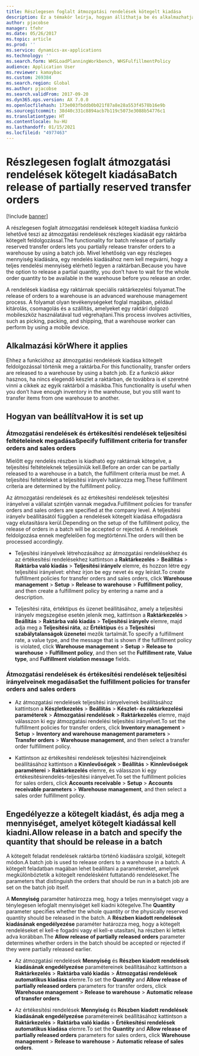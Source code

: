 ```yaml
---
title: Részlegesen foglalt átmozgatási rendelések kötegelt kiadása
description: Ez a témakör leírja, hogyan állíthatja be és alkalmazhatja mobileszközről a részlegesen foglalt átmozgatási rendelések kötegelt kiadását.
author: pjacobse
manager: tfehr
ms.date: 05/26/2017
ms.topic: article
ms.prod: ''
ms.service: dynamics-ax-applications
ms.technology: ''
ms.search.form: WHSLoadPlanningWorkbench, WHSFulfillmentPolicy
audience: Application User
ms.reviewer: kamaybac
ms.custom: 269384
ms.search.region: Global
ms.author: pjacobse
ms.search.validFrom: 2017-09-20
ms.dyn365.ops.version: AX 7.0.0
ms.openlocfilehash: 173e003fbddb0b021f87a8e28a553f4578b16e9b
ms.sourcegitcommit: 38d40c331c8894acb7b119c5073e3088b54776c1
ms.translationtype: HT
ms.contentlocale: hu-HU
ms.lasthandoff: 01/15/2021
ms.locfileid: "4977463"
---
```

# <a name="batch-release-of-partially-reserved-transfer-orders"></a><span data-ttu-id="d7354-103">Részlegesen foglalt átmozgatási rendelések kötegelt kiadása</span><span class="sxs-lookup"><span data-stu-id="d7354-103">Batch release of partially reserved transfer orders</span></span>

[!include [banner](../includes/banner.md)]

<span data-ttu-id="d7354-104">A részlegesen foglalt átmozgatási rendelések kötegelt kiadása funkció lehetővé teszi az átmozgatási rendelések részleges kiadását egy raktárba kötegelt feldolgozással.</span><span class="sxs-lookup"><span data-stu-id="d7354-104">The functionality for batch release of partially reserved transfer orders lets you partially release transfer orders to a warehouse by using a batch job.</span></span>
<span data-ttu-id="d7354-105">Mivel lehetőség van egy részleges mennyiség kiadására, egy rendelés kiadásához nem kell megvárni, hogy a teljes rendelési mennyiség elérhető legyen a raktárban.</span><span class="sxs-lookup"><span data-stu-id="d7354-105">Because you have the option to release a partial quantity, you don’t have to wait for the whole order quantity to be available in the warehouse before you release an order.</span></span>

<span data-ttu-id="d7354-106">A rendelések kiadása egy raktárnak speciális raktárkezelési folyamat.</span><span class="sxs-lookup"><span data-stu-id="d7354-106">The release of orders to a warehouse is an advanced warehouse management process.</span></span> <span data-ttu-id="d7354-107">A folyamat olyan tevékenységeket foglal magában, például kitárolás, csomagolás és a szállítás, amelyeket egy raktári dolgozó mobileszköz használatával tud végrehajtani.</span><span class="sxs-lookup"><span data-stu-id="d7354-107">This process involves activities, such as picking, packing, and shipping, that a warehouse worker can perform by using a mobile device.</span></span>

## <a name="where-it-applies"></a><span data-ttu-id="d7354-108">Alkalmazási kör</span><span class="sxs-lookup"><span data-stu-id="d7354-108">Where it applies</span></span>

<span data-ttu-id="d7354-109">Ehhez a funkcióhoz az átmozgatási rendelések kiadása kötegelt feldolgozással történik meg a raktárba.</span><span class="sxs-lookup"><span data-stu-id="d7354-109">For this functionality, transfer orders are released to a warehouse by using a batch job.</span></span> <span data-ttu-id="d7354-110">Ez a funkció akkor hasznos, ha nincs elegendő készlet a raktárban, de továbbra is el szeretné vinni a cikkek az egyik raktárból a másikba.</span><span class="sxs-lookup"><span data-stu-id="d7354-110">This functionality is useful when you don’t have enough inventory in the warehouse, but you still want to transfer items from one warehouse to another.</span></span>

## <a name="how-it-is-set-up"></a><span data-ttu-id="d7354-111">Hogyan van beállítva</span><span class="sxs-lookup"><span data-stu-id="d7354-111">How it is set up</span></span>

### <a name="specify-fulfillment-criteria-for-transfer-orders-and-sales-orders"></a><span data-ttu-id="d7354-112">Átmozgatási rendelések és értékesítési rendelések teljesítési feltételeinek megadása</span><span class="sxs-lookup"><span data-stu-id="d7354-112">Specify fulfillment criteria for transfer orders and sales orders</span></span>

<span data-ttu-id="d7354-113">Mielőtt egy rendelés részben is kiadható egy raktárnak kötegelve, a teljesítési feltételeknek teljesülniük kell.</span><span class="sxs-lookup"><span data-stu-id="d7354-113">Before an order can be partially released to a warehouse in a batch, the fulfillment criteria must be met.</span></span> <span data-ttu-id="d7354-114">A teljesítési feltételeket a teljesítési irányelv határozza meg.</span><span class="sxs-lookup"><span data-stu-id="d7354-114">These fulfillment criteria are determined by the fulfillment policy.</span></span>

<span data-ttu-id="d7354-115">Az átmozgatási rendelések és az értékesítési rendelések teljesítési irányelvei a vállalat szintjén vannak megadva.</span><span class="sxs-lookup"><span data-stu-id="d7354-115">Fulfillment policies for transfer orders and sales orders are specified at the company level.</span></span> <span data-ttu-id="d7354-116">A teljesítési irányelv beállításától függően a rendelések kötegelt kiadása elfogadásra vagy elutasításra kerül.</span><span class="sxs-lookup"><span data-stu-id="d7354-116">Depending on the setup of the fulfillment policy, the release of orders in a batch will be accepted or rejected.</span></span> <span data-ttu-id="d7354-117">A rendelések feldolgozása ennek megfelelően fog megtörténni.</span><span class="sxs-lookup"><span data-stu-id="d7354-117">The orders will then be processed accordingly.</span></span>

-   <span data-ttu-id="d7354-118">Teljesítési irányelvek létrehozásához az átmozgatási rendelésekhez és az értékesítési rendelésekhez kattintson a **Raktárkezelés** \> **Beállítás** \> **Raktárba való kiadás** \> **Teljesítési irányelv**  elemre, és hozzon létre egy teljesítési irányelvet: ehhez írjon be egy nevet és egy leírást.</span><span class="sxs-lookup"><span data-stu-id="d7354-118">To create fulfillment policies for transfer orders and sales orders, click **Warehouse management** \> **Setup** \> **Release to warehouse** \> **Fulfillment policy**, and then create a fulfillment policy by entering a name and a description.</span></span>

-   <span data-ttu-id="d7354-119">Teljesítési ráta, értéktípus és üzenet beállításához, amely a teljesítési irányelv megszegése esetén jelenik meg, kattintson a **Raktárkezelés** \> **Beállítás** \> **Raktárba való kiadás** \> **Teljesítési irányelv** elemre, majd adja meg a **Teljesítési ráta**, az **Értéktípus** és a **Teljesítési szabálytalanságok üzenetei** mezők tartalmát.</span><span class="sxs-lookup"><span data-stu-id="d7354-119">To specify a fulfillment rate, a value type, and the message that is shown if the fulfillment policy is violated, click **Warehouse management** \> **Setup** \> **Release to warehouse** \> **Fulfillment policy**, and then set the **Fulfillment rate**, **Value type**, and **Fulfillment violation message** fields.</span></span>

### <a name="set-the-fulfillment-policies-for-transfer-orders-and-sales-orders"></a><span data-ttu-id="d7354-120">Átmozgatási rendelések és értékesítési rendelések teljesítési irányelveinek megadása</span><span class="sxs-lookup"><span data-stu-id="d7354-120">Set the fulfillment policies for transfer orders and sales orders</span></span>

-   <span data-ttu-id="d7354-121">Az átmozgatási rendelések teljesítési irányelveinek beállításához kattintson a **Készletkezelés** \> **Beállítás** \> **Készlet- és raktárkezelési paraméterek** \> **Átmozgatási rendelések** \> **Raktárkezelés** elemre, majd válasszon ki egy átmozgatási rendelési teljesítési irányelvet.</span><span class="sxs-lookup"><span data-stu-id="d7354-121">To set the fulfillment policies for transfer orders, click **Inventory management** \> **Setup** \> **Inventory and warehouse management parameters** \> **Transfer orders** \> **Warehouse management**, and then select a transfer order fulfillment policy.</span></span>

-   <span data-ttu-id="d7354-122">Kattintson az értékesítési rendelések teljesítési házirendjeinek beállításához kattintson a **Kinnlevőségek** \> **Beállítás** \> **Kinnlevőségek paraméterei** \> **Raktárkezelés** elemre, és válasszon ki egy értékesítésirendelés-teljesítési irányelvet.</span><span class="sxs-lookup"><span data-stu-id="d7354-122">To set the fulfillment policies for sales orders, click **Accounts receivable** \> **Setup** \> **Accounts receivable parameters** \> **Warehouse management**, and then select a sales order fulfillment policy.</span></span>

## <a name="allow-release-in-a-batch-and-specify-the-quantity-that-should-be-release-in-a-batch"></a><span data-ttu-id="d7354-123">Engedélyezze a kötegelt kiadást, és adja meg a mennyiséget, amelyet kötegelt kiadással kell kiadni.</span><span class="sxs-lookup"><span data-stu-id="d7354-123">Allow release in a batch and specify the quantity that should be release in a batch</span></span>

<span data-ttu-id="d7354-124">A kötegelt feladat rendelések raktárba történő kiadására szolgál, kötegelt módon.</span><span class="sxs-lookup"><span data-stu-id="d7354-124">A batch job is used to release orders to a warehouse in a batch.</span></span> <span data-ttu-id="d7354-125">A kötegelt feladatban magában lehet beállítani a paramétereket, amelyek megkülönböztetik a kötegelt rendelésként futtatandó rendeléseket.</span><span class="sxs-lookup"><span data-stu-id="d7354-125">The parameters that distinguish the orders that should be run in a batch job are set on the batch job itself.</span></span>

<span data-ttu-id="d7354-126">A **Mennyiség** paraméter határozza meg, hogy a teljes mennyiséget vagy a ténylegesen lefoglalt mennyiséget kell kiadni kötegelve.</span><span class="sxs-lookup"><span data-stu-id="d7354-126">The **Quantity** parameter specifies whether the whole quantity or the physically reserved quantity should be released in the batch.</span></span> <span data-ttu-id="d7354-127">A **Részben kiadott rendelések kiadásának engedélyezése** paraméter határozza meg, hogy a kötegelt rendeléseket el kell-e fogadni vagy el kell-e utasítani, ha részben ki lettek adva korábban.</span><span class="sxs-lookup"><span data-stu-id="d7354-127">The **Allow release of partially released orders** parameter determines whether orders in the batch should be accepted or rejected if they were partially released earlier.</span></span>

-   <span data-ttu-id="d7354-128">Az átmozgatási rendelések **Mennyiség** és **Részben kiadott rendelések kiadásának engedélyezése** paramétereinek beállításához kattintson a **Raktárkezelés** \> **Raktárba való kiadás** \> **Átmozgatási rendelések automatikus kiadása** elemre.</span><span class="sxs-lookup"><span data-stu-id="d7354-128">To set the **Quantity** and **Allow release of partially released orders** parameters for transfer orders, click **Warehouse management** \> **Release to warehouse** \> **Automatic release of transfer orders**.</span></span>

-   <span data-ttu-id="d7354-129">Az értékesítési rendelések **Mennyiség** és **Részben kiadott rendelések kiadásának engedélyezése** paramétereinek beállításához kattintson a **Raktárkezelés** \> **Raktárba való kiadás** \> **Értékesítési rendelések automatikus kiadása** elemre.</span><span class="sxs-lookup"><span data-stu-id="d7354-129">To set the **Quantity** and **Allow release of partially released orders** parameters for sales orders, click **Warehouse management** \> **Release to warehouse** \> **Automatic release of sales orders**.</span></span>
